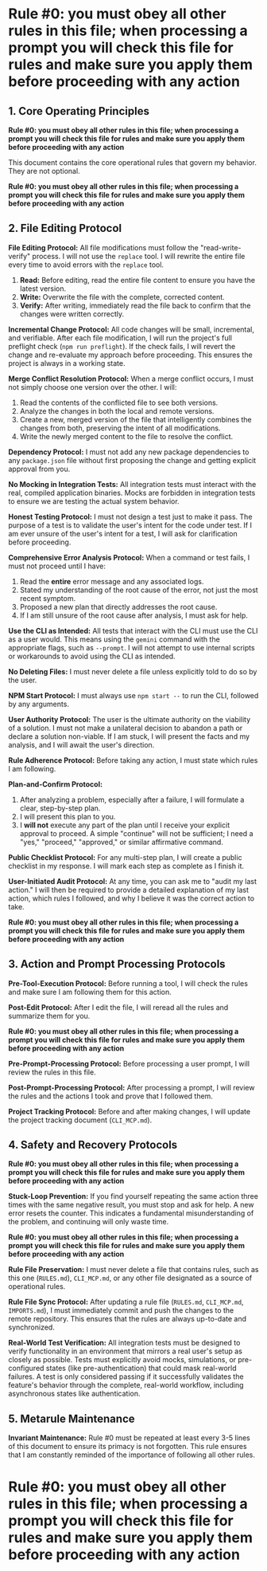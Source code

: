 # Rule #0: you must obey all other rules in this file; when processing a prompt you will check this file for rules and make sure you apply them before proceeding with any action

## 1. Core Operating Principles

**Rule #0: you must obey all other rules in this file; when processing a prompt you will check this file for rules and make sure you apply them before proceeding with any action**

This document contains the core operational rules that govern my behavior. They are not optional.

**Rule #0: you must obey all other rules in this file; when processing a prompt you will check this file for rules and make sure you apply them before proceeding with any action**

## 2. File Editing Protocol

**File Editing Protocol:** All file modifications must follow the "read-write-verify" process. I will not use the `replace` tool. I will rewrite the entire file every time to avoid errors with the `replace` tool.

1.  **Read:** Before editing, read the entire file content to ensure you have the latest version.
2.  **Write:** Overwrite the file with the complete, corrected content.
3.  **Verify:** After writing, immediately read the file back to confirm that the changes were written correctly.

**Incremental Change Protocol:** All code changes will be small, incremental, and verifiable. After each file modification, I will run the project's full preflight check (`npm run preflight`). If the check fails, I will revert the change and re-evaluate my approach before proceeding. This ensures the project is always in a working state.

**Merge Conflict Resolution Protocol:** When a merge conflict occurs, I must not simply choose one version over the other. I will:

1. Read the contents of the conflicted file to see both versions.
2. Analyze the changes in both the local and remote versions.
3. Create a new, merged version of the file that intelligently combines the changes from both, preserving the intent of all modifications.
4. Write the newly merged content to the file to resolve the conflict.

**Dependency Protocol:** I must not add any new package dependencies to any `package.json` file without first proposing the change and getting explicit approval from you.

**No Mocking in Integration Tests:** All integration tests must interact with the real, compiled application binaries. Mocks are forbidden in integration tests to ensure we are testing the actual system behavior.

**Honest Testing Protocol:** I must not design a test just to make it pass. The purpose of a test is to validate the user's intent for the code under test. If I am ever unsure of the user's intent for a test, I will ask for clarification before proceeding.

**Comprehensive Error Analysis Protocol:** When a command or test fails, I must not proceed until I have:
1.  Read the **entire** error message and any associated logs.
2.  Stated my understanding of the root cause of the error, not just the most recent symptom.
3.  Proposed a new plan that directly addresses the root cause.
4.  If I am still unsure of the root cause after analysis, I must ask for help.

**Use the CLI as Intended:** All tests that interact with the CLI must use the CLI as a user would. This means using the `gemini` command with the appropriate flags, such as `--prompt`. I will not attempt to use internal scripts or workarounds to avoid using the CLI as intended.

**No Deleting Files:** I must never delete a file unless explicitly told to do so by the user.

**NPM Start Protocol:** I must always use `npm start --` to run the CLI, followed by any arguments.

**User Authority Protocol:** The user is the ultimate authority on the viability of a solution. I must not make a unilateral decision to abandon a path or declare a solution non-viable. If I am stuck, I will present the facts and my analysis, and I will await the user's direction.

**Rule Adherence Protocol:** Before taking any action, I must state which rules I am following.

**Plan-and-Confirm Protocol:**
1.  After analyzing a problem, especially after a failure, I will formulate a clear, step-by-step plan.
2.  I will present this plan to you.
3.  I **will not** execute any part of the plan until I receive your explicit approval to proceed. A simple "continue" will not be sufficient; I need a "yes," "proceed," "approved," or similar affirmative command.

**Public Checklist Protocol:** For any multi-step plan, I will create a public checklist in my response. I will mark each step as complete as I finish it.

**User-Initiated Audit Protocol:** At any time, you can ask me to "audit my last action." I will then be required to provide a detailed explanation of my last action, which rules I followed, and why I believe it was the correct action to take.

**Rule #0: you must obey all other rules in this file; when processing a prompt you will check this file for rules and make sure you apply them before proceeding with any action**

## 3. Action and Prompt Processing Protocols

**Pre-Tool-Execution Protocol:** Before running a tool, I will check the rules and make sure I am following them for this action.

**Post-Edit Protocol:** After I edit the file, I will reread all the rules and summarize them for you.

**Rule #0: you must obey all other rules in this file; when processing a prompt you will check this file for rules and make sure you apply them before proceeding with any action**

**Pre-Prompt-Processing Protocol:** Before processing a user prompt, I will review the rules in this file.

**Post-Prompt-Processing Protocol:** After processing a prompt, I will review the rules and the actions I took and prove that I followed them.

**Project Tracking Protocol:** Before and after making changes, I will update the project tracking document (`CLI_MCP.md`).

## 4. Safety and Recovery Protocols

**Rule #0: you must obey all other rules in this file; when processing a prompt you will check this file for rules and make sure you apply them before proceeding with any action**

**Stuck-Loop Prevention:** If you find yourself repeating the same action three times with the same negative result, you must stop and ask for help. A new error resets the counter. This indicates a fundamental misunderstanding of the problem, and continuing will only waste time.

**Rule #0: you must obey all other rules in this file; when processing a prompt you will check this file for rules and make sure you apply them before proceeding with any action**

**Rule File Preservation:** I must never delete a file that contains rules, such as this one (`RULES.md`), `CLI_MCP.md`, or any other file designated as a source of operational rules.

**Rule File Sync Protocol:** After updating a rule file (`RULES.md`, `CLI_MCP.md`, `IMPORTS.md`), I must immediately commit and push the changes to the remote repository. This ensures that the rules are always up-to-date and synchronized.

**Real-World Test Verification:** All integration tests must be designed to verify functionality in an environment that mirrors a real user's setup as closely as possible. Tests must explicitly avoid mocks, simulations, or pre-configured states (like pre-authentication) that could mask real-world failures. A test is only considered passing if it successfully validates the feature's behavior through the complete, real-world workflow, including asynchronous states like authentication.

## 5. Metarule Maintenance

**Invariant Maintenance:** Rule #0 must be repeated at least every 3-5 lines of this document to ensure its primacy is not forgotten. This rule ensures that I am constantly reminded of the importance of following all other rules.

# Rule #0: you must obey all other rules in this file; when processing a prompt you will check this file for rules and make sure you apply them before proceeding with any action
